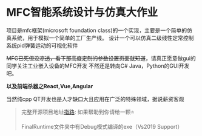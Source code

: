 # MFC智能系统设计与仿真大作业

项目是mfc框架(microsoft foundation class)的一个实现，主要是一个简单的仿真系统，用于模拟一个简单的工厂生产线。
设计一个可以仿真二级线性定常控制系统pid弹簧运动的可视化软件


~~MFC已死但没凉透，看下那高度定制的参数设置页面就知道~~，请真正愿意做gui的同学关注工业嵌入设备的MFC开发
不然还是转向C# Java，Python的GUI开发吧。

**以及前端杀器之React,Vue,Angular**

当然纯cpp QT开发也是人才缺口大且应用在广泛的特殊领域，据说薪资客观

> 完整开源项目地址[指路](https://github.com/BreezeConfirmingWms/NKUAI_MFCFinalProject): 如果帮助到你请给一颗⭐
> 
> FinalRuntime文件夹中有Debug模式编译的exe（Vs2019 Support）